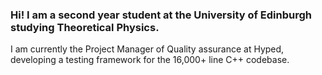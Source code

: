### Hi! I am a second year student at the University of Edinburgh studying Theoretical Physics.
I am currently the Project Manager of Quality assurance at Hyped, developing a testing framework for the 16,000+ line C++ codebase.

<!--
**pmorande27/pmorande27** is a ✨ _special_ ✨ repository because its `README.md` (this file) appears on your GitHub profile.

Here are some ideas to get you started:


- 🔭 I’m currently working on ...
- 🌱 I’m currently learning ...
- 👯 I’m looking to collaborate on ...
- 🤔 I’m looking for help with ...
- 💬 Ask me about ...
- 📫 How to reach me: ...
- 😄 Pronouns: ...
- ⚡ Fun fact: ...
-->
